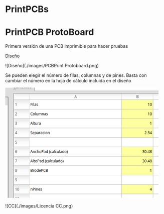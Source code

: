 # PrintPCBs

# PrintPCB ProtoBoard

Primera versión de una PCB imprimible para hacer pruebas

[Diseño](./PCBPrint_protoboard.fcstd)



![Diseño](./images/PCBPrint Protoboard.png)

Se pueden elegir el número de filas, columnas y de pines.
Basta con cambiar el número en la hoja de cálculo incluida en el diseño


![Parámetros](./images/Configuracion.png)



![CC](./images/Licencia CC.png)
